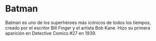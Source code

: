 # Batman
Batman es uno de los superhéroes más icónicos de todos los tiempos, creado por el escritor Bill Finger y el artista Bob Kane. Hizo su primera aparición en Detective Comics #27 en 1939. 
